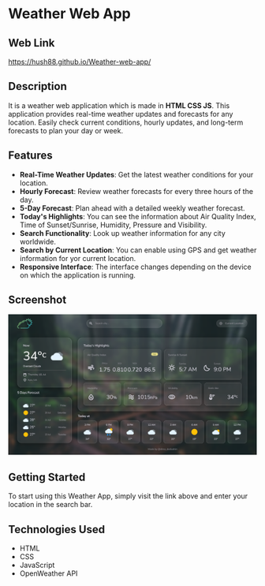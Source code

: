 # Weather Web App

## Web Link

https://hush88.github.io/Weather-web-app/

## Description
It is a weather web application which is made in **HTML CSS JS**. This application provides real-time weather updates and forecasts for any location. Easily check current conditions, hourly updates, and long-term forecasts to plan your day or week.

## Features
- **Real-Time Weather Updates**: Get the latest weather conditions for your location.
- **Hourly Forecast**: Review weather forecasts for every three hours of the day.
- **5-Day Forecast**: Plan ahead with a detailed weekly weather forecast.
- **Today's Highlights**: You can see the information about Air Quality Index, Time of Sunset/Sunrise, Humidity, Pressure and Visibility.
- **Search Functionality**: Look up weather information for any city worldwide.
- **Search by Current Location**: You can enable using GPS and get weather information for yor current location.
- **Responsive Interface**: The interface changes depending on the device on which the application is running.

## Screenshot
![Weather Web App Screenshot](images/example.png)

## Getting Started
To start using this Weather App, simply visit the link above and enter your location in the search bar.

## Technologies Used
- HTML
- CSS
- JavaScript
- OpenWeather API